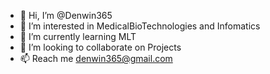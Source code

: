 - 👋 Hi, I’m @Denwin365
- 👀 I’m interested in MedicalBioTechnologies and Infomatics
- 🌱 I’m currently learning MLT
- 💞️ I’m looking to collaborate on Projects
- 📫 Reach me denwin365@gmail.com 

<!---
Denwin365/Denwin365 is a ✨ special ✨ repository because its `README.md` (this file) appears on your GitHub profile.
You can click the Preview link to take a look at your changes.
--->
